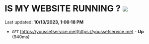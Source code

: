 # IS MY WEBSITE RUNNING ? [![](https://img.shields.io/static/v1?label=Sponsor&message=%E2%9D%A4&logo=GitHub&color=%23fe8e86)](https://github.com/sponsors/<username>)

Last updated: **10/13/2023, 1:06:18 PM**

- `GET` [https://youssefservice.me](https://youssefservice.me) - **Up** (940ms)
